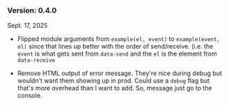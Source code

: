 ### Version: 0.4.0

Sept. 17, 2025

- Flipped module arguments from `example(el, event)`
to `example(event, el)` since that lines up better
with the order of send/receive. (i.e. the `event`
is what gets sent from `data-send` and the `el`
is the element from `data-receive`

- Remove HTML output of error message. They're
nice during debug but wouldn't want them 
showing up in prod. Could use a `debug` flag
but that's more overhead than I want to add. 
So, message just go to the console. 

